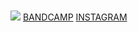 <html>
    <head>
        <title>HTHRWD: JEWELRY LP OUT 01/21/22</title>
        <link href="HTHRWD stylesheet.css" rel='stylesheet'>
    </head>
    <body>
        <h1><span></span></h1>
        <style>
    h1 {
        background: none;
        line-height: 20px;
        padding: 20px;
        color: white;
    }
  
    h1 {
        display: flex;
        justify-content: center;
        line-height: 20px;
        padding: 20px;
        color: white;
        transform: translateY(50%);
    }
  
    span::before {
        content: "";
        animation: animate infinite 10s;
        padding-left: 10px;
    }
  
    @keyframes animate {
  
        0% {
            content: "JEWELRY LP";
        }
  
        50% {
            content: "01/21/22"
        }

        75% {
            content: "JEWELRY LP";
        }
    }
  </style>
        <img src='https://cdn.discordapp.com/attachments/931924888254550058/931930674699579432/IMG_0896.png'>
        <a href="https://heatherwood.bandcamp.com/">BANDCAMP</a>
        <a href="https://www.instagram.com/heathxrwood/">INSTAGRAM</a>
    </body>
</html>
